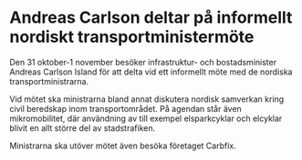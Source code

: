 # Andreas Carlson deltar på informellt nordiskt transportministermöte

Den 31 oktober-1 november besöker infrastruktur- och bostadsminister Andreas Carlson Island för att delta vid ett informellt möte med de nordiska transportministrarna.

Vid mötet ska ministrarna bland annat diskutera nordisk samverkan kring civil beredskap inom transportområdet. På agendan står även mikromobilitet, där användning av till exempel elsparkcyklar och elcyklar blivit en allt större del av stadstrafiken.

Ministrarna ska utöver mötet även besöka företaget Carbfix.
